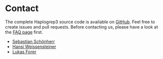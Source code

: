# Contact

The complete Haplogrep3 source code is available on [GitHub](https://github.com/genepi/haplogrep3). Feel free to create issues and pull requests. Before contacting us, please have a look at the [FAQ page](../faq) first.

* [Sebastian Schönherr](mailto:sebastian.schoenherr@i-med.ac.at)
* [Hansi Weissensteiner](mailto:hansi.weissensteiner@i-med.ac.at)
* [Lukas Forer](mailto:lukas.forer@i-med.ac.at)
